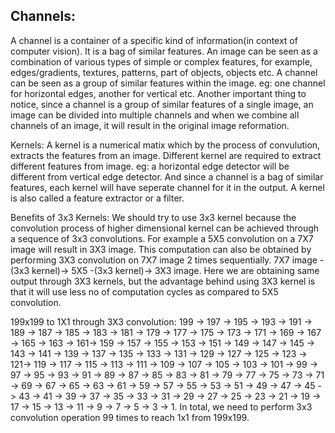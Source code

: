 ## Channels:
A channel is a container of a specific kind of information(in context of computer vision). It is a bag of similar features.
An image can be seen as a combination of various types of simple or complex features, for example, edges/gradients, textures, patterns, part of objects, objects etc. A channel can be seen as a group of similar features within the image. eg: one channel for horizontal edges, another for vertical etc. Another important thing to notice, since a channel is a group of similar features of a single image, an image can be divided into multiple channels and when we combine all channels of an image, it will result in the original image reformation.

Kernels:
A kernel is a numerical matix which by the process of convulution, extracts the features from an image. Different kernel are required to extract different features from image. eg: a horizontal edge detector will be different from vertical edge detector. And since a channel is a bag of similar features, each kernel will have seperate channel for it in the output. A kernel is also called a feature extractor or a filter.

Benefits of 3x3 Kernels:
We should try to use 3x3 kernel because the convolution process of higher dimensional kernel can be achieved through a sequence of 3x3 convolutions. For example a 5X5 convolution on a 7X7 image will result in 3X3 image. This computation can also be obtained by performing 3X3 convolution on 7X7 image 2 times sequentially. 7X7 image -(3x3 kernel)-> 5X5 -(3x3 kernel)-> 3X3 image. Here we are obtaining same output through 3X3 kernels, but the advantage behind using 3X3 kernel is that it will use less no of computation cycles as compared to 5X5 convolution.

199x199 to 1X1 through 3X3 convolution:
199 -> 197 -> 195 -> 193 -> 191 -> 189 -> 187 -> 185 -> 183 -> 181 -> 179 -> 177 -> 175 -> 173 -> 171 -> 169 -> 167 -> 165 -> 163 -> 161-> 159 -> 157 -> 155 -> 153 -> 151 -> 149 -> 147 -> 145 -> 143 -> 141 -> 139 -> 137 -> 135 -> 133 -> 131 -> 129 -> 127 -> 125 -> 123 -> 121->
119 -> 117 -> 115 -> 113 -> 111 -> 109 -> 107 -> 105 -> 103 -> 101 -> 99 -> 97 -> 95 -> 93 -> 91 -> 89 -> 87 -> 85 -> 83 -> 81 -> 79 ->
77 -> 75 -> 73 -> 71 -> 69 -> 67 -> 65 -> 63 -> 61 -> 59 -> 57 -> 55 -> 53 -> 51 -> 49 -> 47 -> 45 -> 43 -> 41 -> 39 -> 37 -> 35 -> 33 ->
31 -> 29 -> 27 -> 25 -> 23 -> 21 -> 19 -> 17 -> 15 -> 13 -> 11 -> 9 -> 7 -> 5 -> 3 -> 1. In total, we need to perform 3x3 convolution operation 99 times to reach 1x1 from 199x199.
